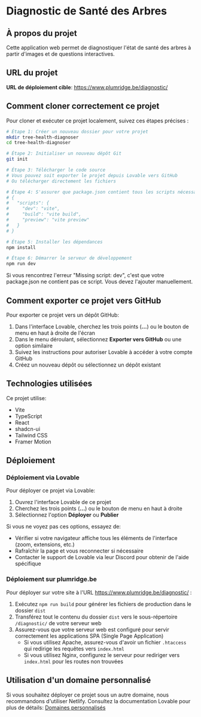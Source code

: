 
# Diagnostic de Santé des Arbres

## À propos du projet

Cette application web permet de diagnostiquer l'état de santé des arbres à partir d'images et de questions interactives.

## URL du projet

**URL de déploiement cible**: https://www.plumridge.be/diagnostic/

## Comment cloner correctement ce projet

Pour cloner et exécuter ce projet localement, suivez ces étapes précises :

```sh
# Étape 1: Créer un nouveau dossier pour votre projet
mkdir tree-health-diagnoser
cd tree-health-diagnoser

# Étape 2: Initialiser un nouveau dépôt Git
git init

# Étape 3: Télécharger le code source
# Vous pouvez soit exporter le projet depuis Lovable vers GitHub
# Ou télécharger directement les fichiers

# Étape 4: S'assurer que package.json contient tous les scripts nécessaires
# {
#   "scripts": {
#     "dev": "vite",
#     "build": "vite build",
#     "preview": "vite preview"
#   }
# }

# Étape 5: Installer les dépendances
npm install

# Étape 6: Démarrer le serveur de développement
npm run dev
```

Si vous rencontrez l'erreur "Missing script: dev", c'est que votre package.json ne contient pas ce script. Vous devez l'ajouter manuellement.

## Comment exporter ce projet vers GitHub

Pour exporter ce projet vers un dépôt GitHub:

1. Dans l'interface Lovable, cherchez les trois points (**...**) ou le bouton de menu en haut à droite de l'écran
2. Dans le menu déroulant, sélectionnez **Exporter vers GitHub** ou une option similaire
3. Suivez les instructions pour autoriser Lovable à accéder à votre compte GitHub
4. Créez un nouveau dépôt ou sélectionnez un dépôt existant

## Technologies utilisées

Ce projet utilise:

- Vite
- TypeScript
- React
- shadcn-ui
- Tailwind CSS
- Framer Motion

## Déploiement

### Déploiement via Lovable

Pour déployer ce projet via Lovable:

1. Ouvrez l'interface Lovable de ce projet
2. Cherchez les trois points (**...**) ou le bouton de menu en haut à droite
3. Sélectionnez l'option **Déployer** ou **Publier**

Si vous ne voyez pas ces options, essayez de:
- Vérifier si votre navigateur affiche tous les éléments de l'interface (zoom, extensions, etc.)
- Rafraîchir la page et vous reconnecter si nécessaire
- Contacter le support de Lovable via leur Discord pour obtenir de l'aide spécifique

### Déploiement sur plumridge.be

Pour déployer sur votre site à l'URL https://www.plumridge.be/diagnostic/ :

1. Exécutez `npm run build` pour générer les fichiers de production dans le dossier `dist`
2. Transférez tout le contenu du dossier `dist` vers le sous-répertoire `/diagnostic/` de votre serveur web
3. Assurez-vous que votre serveur web est configuré pour servir correctement les applications SPA (Single Page Application)
   - Si vous utilisez Apache, assurez-vous d'avoir un fichier `.htaccess` qui redirige les requêtes vers `index.html`
   - Si vous utilisez Nginx, configurez le serveur pour rediriger vers `index.html` pour les routes non trouvées

## Utilisation d'un domaine personnalisé

Si vous souhaitez déployer ce projet sous un autre domaine, nous recommandons d'utiliser Netlify. Consultez la documentation Lovable pour plus de détails: [Domaines personnalisés](https://docs.lovable.dev/tips-tricks/custom-domain/)
